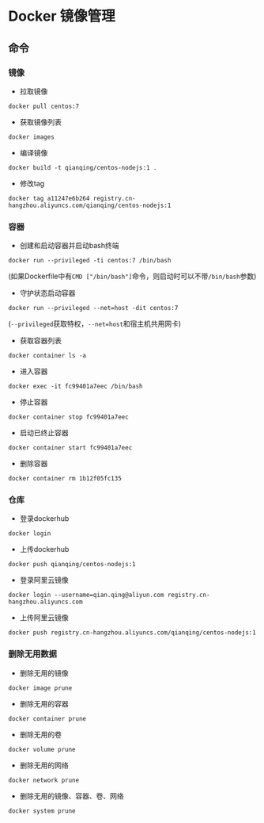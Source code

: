 # Docker 镜像管理

## 命令

### 镜像
* 拉取镜像  
```shell
docker pull centos:7
```
* 获取镜像列表  
```shell
docker images
```

* 编译镜像  
```shell
docker build -t qianqing/centos-nodejs:1 .
```

* 修改tag  
```shell
docker tag a11247e6b264 registry.cn-hangzhou.aliyuncs.com/qianqing/centos-nodejs:1
```


### 容器
* 创建和启动容器并启动bash终端
```shell
docker run --privileged -ti centos:7 /bin/bash
```
(如果Dockerfile中有`CMD ["/bin/bash"]`命令，则启动时可以不带`/bin/bash`参数)

* 守护状态启动容器
```shell
docker run --privileged --net=host -dit centos:7
```
(`--privileged`获取特权，`--net=host`和宿主机共用网卡)

* 获取容器列表  
```shell
docker container ls -a
```
* 进入容器  
```shell
docker exec -it fc99401a7eec /bin/bash
```
* 停止容器  
```shell
docker container stop fc99401a7eec
```

* 启动已终止容器
```shell
docker container start fc99401a7eec
```

* 删除容器
```shell
docker container rm 1b12f05fc135
```

### 仓库

* 登录dockerhub  
```shell
docker login
```

* 上传dockerhub
```shell
docker push qianqing/centos-nodejs:1
```

* 登录阿里云镜像  
```shell
docker login --username=qian.qing@aliyun.com registry.cn-hangzhou.aliyuncs.com
```

* 上传阿里云镜像  
```shell
docker push registry.cn-hangzhou.aliyuncs.com/qianqing/centos-nodejs:1
```

### 删除无用数据
* 删除无用的镜像
```shell
docker image prune
```

* 删除无用的容器
```shell
docker container prune
```

* 删除无用的卷
```shell
docker volume prune
```

* 删除无用的网络
```shell
docker network prune
```

* 删除无用的镜像、容器、卷、网络
```shell
docker system prune
```
